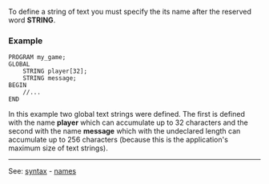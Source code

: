 To define a string of text you must specify the its name after the reserved word **STRING**.

### Example
```
PROGRAM my_game;
GLOBAL
    STRING player[32];
    STRING message;
BEGIN
    //...
END
```


In this example two global text strings were defined. The first is defined with the name
**player** which can accumulate up to 32 characters and the second with the name **message**
which with the undeclared length can accumulate up to 256 characters (because this is
the application's maximum size of text strings).

---------------------------------------
See: [syntax](syntax_of_a_programdot.md) - [names](definition_of_a_namedot.md)

